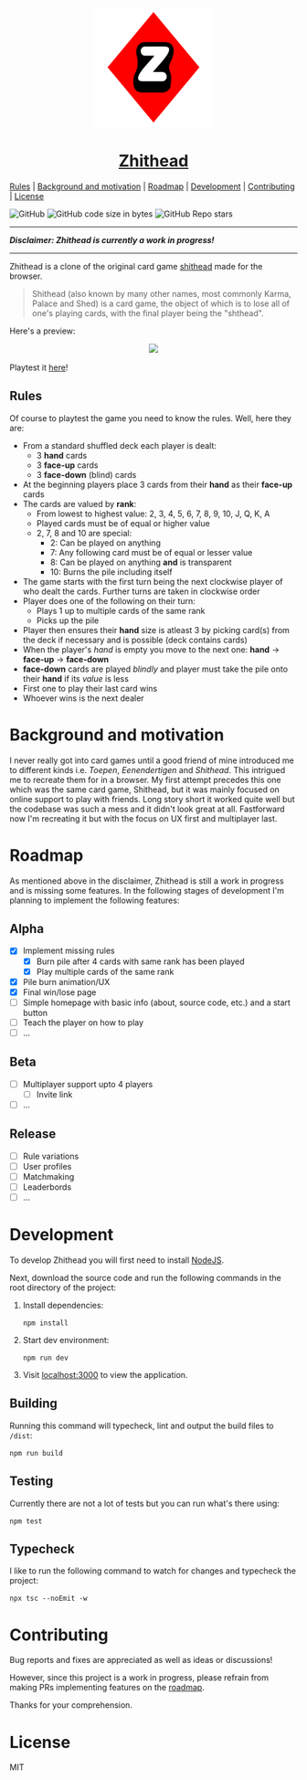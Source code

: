 [shithead]: https://en.wikipedia.org/wiki/Shithead_(card_game)
[zhithead]: https://zhithead.yatko.dev

<p align="center">
  <a href="https://zhithead.yatko.dev">
    <img src=".readme/zhithead.svg" height="210">
    <h1 align="center"><b>Zhithead</b></h1>
  </a>
</p>

[Rules](#rules)
| [Background and motivation](#background-and-motivation)
| [Roadmap](#roadmap)
| [Development](#development)
| [Contributing](#contributing)
| [License](#license)

![GitHub](https://img.shields.io/github/license/aod/zhithead?style=flat-square)
![GitHub code size in bytes](https://img.shields.io/github/languages/code-size/aod/zhithead?style=flat-square)
![GitHub Repo stars](https://img.shields.io/github/stars/aod/zhithead?style=social)

---

_**Disclaimer: Zhithead is currently a work in progress!**_

---

Zhithead is a clone of the original card game [shithead][shithead] made for
the browser.

> Shithead (also known by many other names, most commonly Karma, Palace and
> Shed) is a card game, the object of which is to lose all of one's playing
> cards, with the final player being the "shthead".

Here's a preview:

<p align="center">
    <img src=".readme/preview.gif" height="600" />
</p>

Playtest it [here][zhithead]!

## Rules

Of course to playtest the game you need to know the rules. Well, here they are:

- From a standard shuffled deck each player is dealt:
  - 3 **hand** cards
  - 3 **face-up** cards
  - 3 **face-down** (blind) cards
- At the beginning players place 3 cards from their **hand** as their **face-up**
  cards
- The cards are valued by **rank**:
  - From lowest to highest value: 2, 3, 4, 5, 6, 7, 8, 9, 10, J, Q, K, A
  - Played cards must be of equal or higher value
  - 2, 7, 8 and 10 are special:
    - 2: Can be played on anything
    - 7: Any following card must be of equal or lesser value
    - 8: Can be played on anything **and** is transparent
    - 10: Burns the pile including itself
- The game starts with the first turn being the next clockwise player of who
  dealt the cards. Further turns are taken in clockwise order
- Player does one of the following on their turn:
  - Plays 1 up to multiple cards of the same rank
  - Picks up the pile
- Player then ensures their **hand** size is atleast 3 by picking card(s)
  from the deck if necessary and is possible (deck contains cards)
- When the player's _*hand*_ is empty you move to the next one:
  **hand** -> **face-up** -> **face-down**
- **face-down** cards are played _blindly_ and player must take the pile
  onto their **hand** if its _value_ is less
- First one to play their last card wins
- Whoever wins is the next dealer

# Background and motivation

I never really got into card games until a good friend of mine introduced
me to different kinds i.e. _Toepen_, _Eenendertigen_ and _Shithead_. This
intrigued me to recreate them for in a browser. My first attempt precedes this
one which was the same card game, Shithead, but it was mainly focused on online
support to play with friends. Long story short it worked quite well but the
codebase was such a mess and it didn't look great at all. Fastforward now I'm
recreating it but with the focus on UX first and multiplayer last.

# Roadmap

As mentioned above in the disclaimer, Zhithead is still a work in progress and
is missing some features. In the following stages of development I'm planning
to implement the following features:

## Alpha

- [x] Implement missing rules
  - [x] Burn pile after 4 cards with same rank has been played
  - [x] Play multiple cards of the same rank
- [x] Pile burn animation/UX
- [x] Final win/lose page
- [ ] Simple homepage with basic info (about, source code, etc.) and a start button
- [ ] Teach the player on how to play
- [ ] ...

## Beta

- [ ] Multiplayer support upto 4 players
  - [ ] Invite link
- [ ] ...

## Release

- [ ] Rule variations
- [ ] User profiles
- [ ] Matchmaking
- [ ] Leaderbords
- [ ] ...

# Development

To develop Zhithead you will first need to install
[NodeJS](https://nodejs.org/en/download/).

Next, download the source code and run the following commands in the root
directory of the project:

1. Install dependencies:
   ```
   npm install
   ```
2. Start dev environment:
   ```
   npm run dev
   ```
3. Visit [localhost:3000](http://localhost:3000) to view the application.

## Building

Running this command will typecheck, lint and output the build files to `/dist`:

```
npm run build
```

## Testing

Currently there are not a lot of tests but you can run what's there using:

```
npm test
```

## Typecheck

I like to run the following command to watch for changes and typecheck
the project:

```
npx tsc --noEmit -w
```

# Contributing

Bug reports and fixes are appreciated as well as ideas or discussions!

However, since this project is a work in progress, please refrain from making PRs
implementing features on the [roadmap](#roadmap).

Thanks for your comprehension.

# License

MIT
